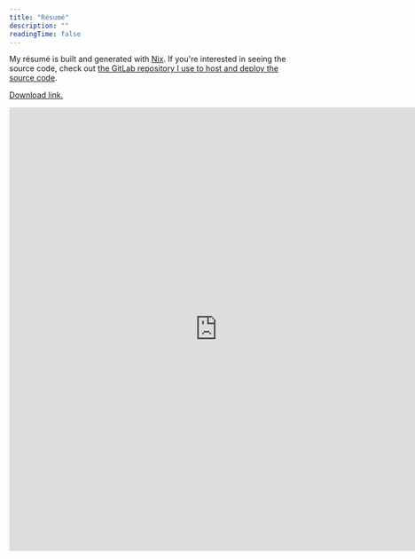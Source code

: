 ```yaml
---
title: "Résumé"
description: ""
readingTime: false
---
```


My résumé is built and generated with [Nix](https://nixos.org/). If
you're interested in seeing the source code, check out [the GitLab
repository I use to host and deploy the source
code](https://gitlab.com/chadac/resume).

[Download link.](https://s3-us-west-2.amazonaws.com/cacrawford.resources/web/resume-ncEi7Lo9gr.pdf)

<embed src="https://s3-us-west-2.amazonaws.com/cacrawford.resources/web/resume-ncEi7Lo9gr.pdf" width="750" height="800" type='application/pdf'>
